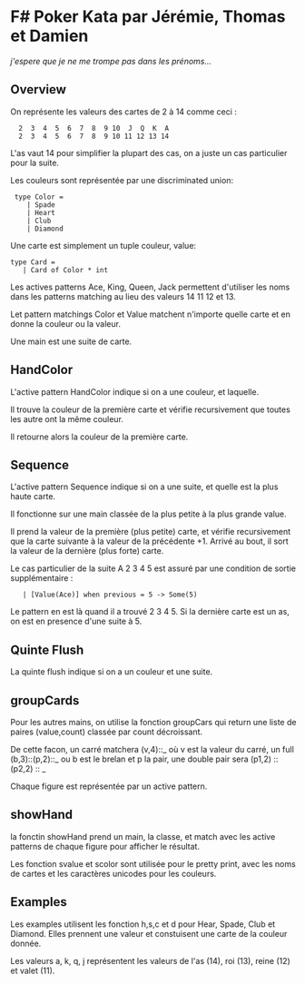 # F# Poker Kata par Jérémie, Thomas et Damien 
*j'espere que je ne me trompe pas dans les prénoms...*

## Overview

On représente les valeurs des cartes de 2 à 14 comme ceci :
```
  2  3  4  5  6  7  8  9 10  J  Q  K  A
  2  3  4  5  6  7  8  9 10 11 12 13 14
```
L'as vaut 14 pour simplifier la plupart des cas, on a juste un cas particulier pour la suite.
 
Les couleurs sont représentée par une discriminated union:
```
 type Color = 
    | Spade
    | Heart
    | Club
    | Diamond
```

Une carte est simplement un tuple couleur, value:
```
type Card =
   | Card of Color * int
```

Les actives patterns Ace, King, Queen, Jack permettent d'utiliser les noms dans
les patterns matching au lieu des valeurs 14 11 12 et 13.

Let pattern matchings Color et Value matchent n'importe quelle carte et en donne la couleur ou la valeur.

Une main est une suite de carte.

## HandColor
L'active pattern HandColor indique si on a une couleur, et laquelle.

Il trouve la couleur de la première carte et vérifie recursivement que toutes les autre ont la même couleur.

Il retourne alors la couleur de la première carte.

## Sequence
L'active pattern Sequence indique si on a une suite, et quelle est la plus haute carte.

Il fonctionne sur une main classée de la plus petite à la plus grande value.

Il prend la valeur de la première (plus petite) carte, et vérifie recursivement que la carte suivante à la valeur
de la précédente +1. Arrivé au bout, il sort la valeur de la dernière (plus forte) carte.

Le cas particulier de la suite A 2 3 4 5 est assuré par une condition de sortie supplémentaire :
```
   | [Value(Ace)] when previous = 5 -> Some(5)
```
Le pattern en est là quand il a trouvé 2 3 4 5. Si la dernière carte est un as, on est en presence d'une suite à 5.

## Quinte Flush
La quinte flush indique si on a un couleur et une suite.

## groupCards
Pour les autres mains, on utilise la fonction groupCars qui return une liste de paires (value,count) classée 
par count décroissant.

De cette facon, un carré matchera (v,4)::_ où v est la valeur du carré, un full (b,3)::(p,2)::_ ou b est le brelan
et p la pair, une double pair sera (p1,2) :: (p2,2) :: _

Chaque figure est représentée par un active pattern.

## showHand
la fonctin showHand prend un main, la classe, et match avec les active patterns de chaque figure pour afficher
le résultat.

Les fonction svalue et scolor sont utilisée pour le pretty print, avec les noms de cartes et les caractères unicodes
pour les couleurs.

## Examples

Les examples utilisent les fonction h,s,c et d pour Hear, Spade, Club et Diamond. Elles prennent une valeur et 
constuisent une carte de la couleur donnée.

Les valeurs a, k, q, j représentent les valeurs de l'as (14), roi (13), reine (12) et valet (11).






 
